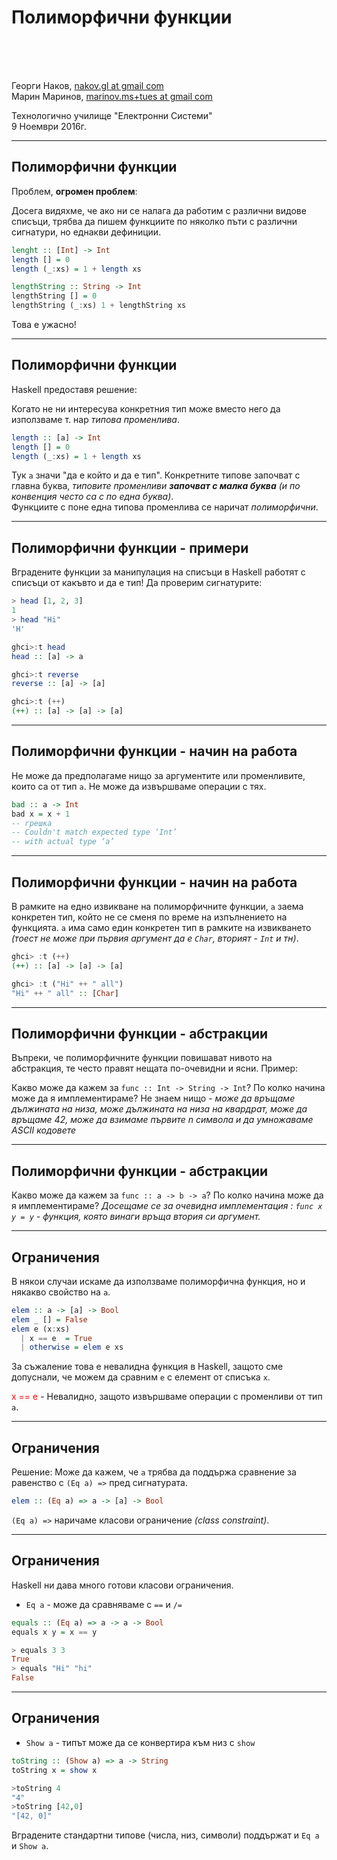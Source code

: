 <!--
    page_number:true
    *page_number:false
-->

Полиморфични функции<br/>
==

<br>
<br>
<br>

Георги Наков, [nakov.gl at gmail com](mailto:nakov.gl+tues@gmail.com)  
Марин Маринов, [marinov.ms+tues at gmail com](mailto:marinov.ms+tues@gmail.com)


Технологично училище "Електронни Системи"  
9 Ноември 2016г.

---

## Полиморфични функции

Проблем, **oгромен проблем**:  

Досега видяхме, че ако ни се налага да работим с различни видове списъци, трябва да пишем функциите по няколко пъти с различни сигнатури, но еднакви дефиниции.
<br/>
```hs
lenght :: [Int] -> Int
length [] = 0
length (_:xs) = 1 + length xs

lengthString :: String -> Int
lengthString [] = 0
lengthString (_:xs) 1 + lengthString xs
```

Това е ужасно!

---

## Полиморфични функции

Haskell предоставя решение:

Когато не ни интересува конкретния тип може вместо него да използваме т. нар *типова променлива*.
```hs
length :: [a] -> Int
length [] = 0
length (_:xs) = 1 + length xs
```
Тук `a` значи "да е който и да е тип".
Конкретните типове започват с главна буква, *типовите променливи **започват с малка буква** (и по конвенция често са с по една буква)*.  
Функциите с поне една типова променлива се наричат *полиморфични*.

---

## Полиморфични функции - примери

Вградените функции за манипулация на списъци в Haskell работят с списъци от какъвто и да е тип! Да проверим сигнатурите:
```hs
> head [1, 2, 3]
1 
> head "Hi"
'H'

ghci>:t head
head :: [a] -> a

ghci>:t reverse
reverse :: [a] -> [a]

ghci>:t (++)
(++) :: [a] -> [a] -> [a]
```
---

## Полиморфични функции - начин на работа

Не може да предполагаме нищо за аргументите или променливите, които са от тип `a`. Не може да извършваме операции с тях.
```hs
bad :: a -> Int
bad x = x + 1
-- грешка
-- Couldn't match expected type ‘Int’ 
-- with actual type ‘a’
```
---

## Полиморфични функции - начин на работа

В рамките на едно извикване на полиморфичните функции, `a` заема конкретен тип, който не се сменя по време на изпълнението на функцията. `a` има само един конкретен тип в рамките на извикването *(тоест не може при първия аргумент да е `Char`, вторият - `Int` и тн)*.

```hs
ghci> :t (++)
(++) :: [a] -> [a] -> [a]

ghci> :t ("Hi" ++ " all")
"Hi" ++ " all" :: [Char]
```
---

## Полиморфични функции - абстракции

Въпреки, че полиморфичните функции повишават нивото на абстракция, те често правят нещата по-очевидни и ясни. 
Пример:

Какво може да кажем за `func :: Int -> String -> Int`? По колко начина може да я имплементираме? 
Не знаем нищо - *може да връщаме дължината на низа, може дължината на низа на квардрат, може да връщаме 42, може да взимаме първите n символа и да умножаваме ASCII кодовете*

---

## Полиморфични функции - абстракции
Какво може да кажем за `func :: a -> b -> а`? По колко начина може да я имплементираме?
*Досещаме се за очевидна имплементация :
`func x y = y` - функция, която винаги връща втория си аргумент.*

--- 

## Ограничения

В някои случаи искаме да използваме полиморфична функция, но и някакво свойство на `a`.
```hs
elem :: a -> [a] -> Bool
elem _ [] = False
elem e (x:xs)
  | x == e  = True
  | otherwise = elem e xs
```
За съжаление това е невалидна функция в Haskell, защото сме допуснали, че можем да сравним `e` с елемент от списъка `x`.

<font color="red">x == e</font> - Невалидно, защото извършваме операции с променливи от тип `a`.

---
## Oграничения

Решение: Може да кажем, че `a` трябва да поддържа сравнение за равенство с `(Eq a) =>` пред сигнатурата.
```hs
elem :: (Eq a) => a -> [a] -> Bool
```
`(Eq a) =>` наричаме класови ограничение *(class constraint)*. 

---

## Oграничения

Haskell ни дава много готови класови ограничения. 
- `Eq a` - може да сравняваме с `==` и `/=`
```hs
equals :: (Eq a) => a -> a -> Bool
equals x y = x == y

> equals 3 3 
True
> equals "Hi" "hi"
False
```
--- 
## Oграничения

- `Show a` - типът може да се конвертира към низ с `show`
```hs
toString :: (Show a) => a -> String
toString x = show x

>toString 4
"4"
>toString [42,0]
"[42, 0]"
```
Вградените стандартни типове (числа, низ, симвoли) поддържат и `Eq a` и `Show a`.